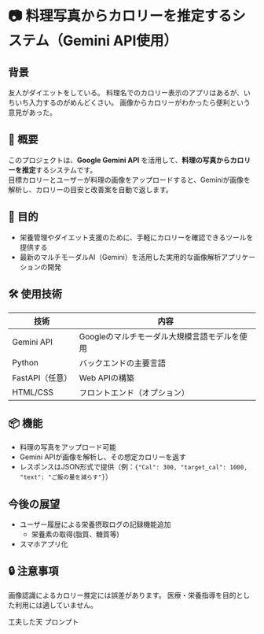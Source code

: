 # 📷 料理写真からカロリーを推定するシステム（Gemini API使用）

## 背景
友人がダイエットをしている。
料理名でのカロリー表示のアプリはあるが、いちいち入力するのがめんどくさい。
画像からカロリーがわかったら便利という意見があった。

## 📝 概要

このプロジェクトは、**Google Gemini API** を活用して、**料理の写真からカロリーを推定**するシステムです。  
目標カロリーとユーザーが料理の画像をアップロードすると、Geminiが画像を解析し、カロリーの目安と改善案を自動で返します。


## 🎯 目的

- 栄養管理やダイエット支援のために、手軽にカロリーを確認できるツールを提供する
- 最新のマルチモーダルAI（Gemini）を活用した実用的な画像解析アプリケーションの開発

## 🛠 使用技術

| 技術         | 内容                                         |
|--------------|----------------------------------------------|
| Gemini API   | Googleのマルチモーダル大規模言語モデルを使用 |
| Python       | バックエンドの主要言語                       |
| FastAPI（任意） | Web APIの構築                         |
| HTML/CSS  | フロントエンド（オプション）                 |

## 📦 機能

- 料理の写真をアップロード可能
- Gemini APIが画像を解析し、その想定カロリーを返す
- レスポンスはJSON形式で提供（例：`{"Cal": 300, "target_cal": 1000, "text": "ご飯の量を減らす"}`）

## 今後の展望
- ユーザー履歴による栄養摂取ログの記録機能追加
  - 栄養素の取得(脂質、糖質等)
- スマホアプリ化

## 🔒 注意事項
画像認識によるカロリー推定には誤差があります。
医療・栄養指導を目的とした利用には適していません。

工夫した天
プロンプト